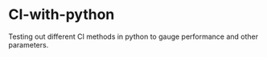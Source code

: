 # CI-with-python
Testing out different CI methods in python to gauge performance and other parameters.
